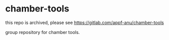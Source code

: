 # chamber-tools

this repo is archived, please see https://gitlab.com/appf-anu/chamber-tools

group repository for chamber tools.

